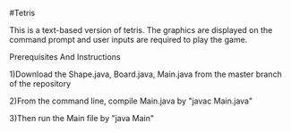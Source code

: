 #Tetris

This is a text-based version of tetris. The graphics are displayed on the command prompt and user inputs are required to play the game.
  

Prerequisites And Instructions

  1)Download the Shape.java, Board.java, Main.java from the master branch of the repository
  
  2)From the command line, compile Main.java by "javac Main.java"
  
  3)Then run the Main file by "java Main"
  
  
